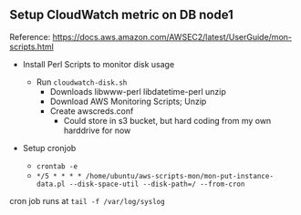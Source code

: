 ## Setup CloudWatch metric on DB node1

Reference: https://docs.aws.amazon.com/AWSEC2/latest/UserGuide/mon-scripts.html

-   Install Perl Scripts to monitor disk usage

    -   Run `cloudwatch-disk.sh`
        -   Downloads libwww-perl libdatetime-perl unzip
        -   Download AWS Monitoring Scripts; Unzip
        -   Create awscreds.conf
            -   Could store in s3 bucket, but hard coding from my own harddrive for now

-   Setup cronjob

    -   `crontab -e`
    -   `*/5 * * * * /home/ubuntu/aws-scripts-mon/mon-put-instance-data.pl --disk-space-util --disk-path=/ --from-cron`

cron job runs at `tail -f /var/log/syslog`
